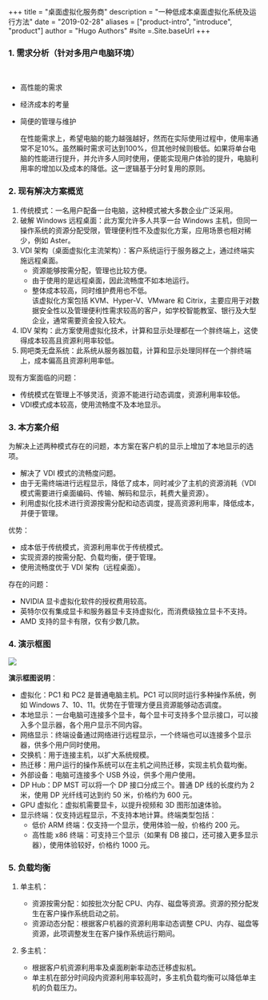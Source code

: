 +++
title = "桌面虚拟化服务商"
description = "一种低成本桌面虚拟化系统及运行方法"
date = "2019-02-28"
aliases = ["product-intro", "introduce", "product"]
author = "Hugo Authors"
#site =.Site.baseUrl 
+++



### 1. 需求分析（针对多用户电脑环境）
<div>&nbsp;</div>

- 高性能的需求
- 经济成本的考量
- 简便的管理与维护
   
   在性能需求上，希望电脑的能力越强越好，然而在实际使用过程中，使用率通常不足10%。虽然瞬时需求可达到100%，但其他时候则极低。如果将单台电脑的性能进行提升，并允许多人同时使用，便能实现用户体验的提升，电脑利用率的增加以及成本的降低。这一逻辑基于分时复用的原则。

### 2. 现有解决方案概览

1. 传统模式：一名用户配备一台电脑，这种模式被大多数企业广泛采用。
2. 破解 Windows 远程桌面：此方案允许多人共享一台 Windows 主机，但同一操作系统的资源分配受限，管理便利性不及虚拟化方案，应用场景也相对稀少，例如 Aster。
3. VDI 架构（桌面虚拟化主流架构）：客户系统运行于服务器之上，通过终端实施远程桌面。
   - 资源能够按需分配，管理也比较方便。
   - 由于使用的是远程桌面，因此流畅度不如本地运行。
   - 整体成本较高，同时维护费用也不低。 <br>该虚拟化方案包括 KVM、Hyper-V、VMware 和 Citrix，主要应用于对数据安全性以及管理便利性需求较高的客户，如学校智能教室、银行及大型企业，通常需要资金投入较大。
4. IDV 架构：此方案使用虚拟化技术，计算和显示处理都在一个胖终端上，这使得成本较高且资源利用率较低。
5. 网吧类无盘系统：此系统从服务器加载，计算和显示处理同样在一个胖终端上，成本偏高且资源利用率低。


现有方案面临的问题：

- 传统模式在管理上不够灵活，资源不能进行动态调度，资源利用率较低。
- VDI模式成本较高，使用流畅度不及本地显示。

### 3. 本方案介绍

为解决上述两种模式存在的问题，本方案在客户机的显示上增加了本地显示的选项。

- 解决了 VDI 模式的流畅度问题。
- 由于无需终端进行远程显示，降低了成本，同时减少了主机的资源消耗（VDI 模式需要进行桌面编码、传输、解码和显示，耗费大量资源）。
- 利用虚拟化技术进行资源按需分配和动态调度，提高资源利用率，降低成本，并便于管理。

优势：

- 成本低于传统模式，资源利用率优于传统模式。
- 实现资源的按需分配、负载均衡，便于管理。
- 使用流畅度优于 VDI 架构（远程桌面）。

存在的问题：

- NVIDIA 显卡虚拟化软件的授权费用较高。
- 英特尔仅有集成显卡和服务器显卡支持虚拟化，而消费级独立显卡不支持。
- AMD 支持的显卡有限，仅有少数几款。

 

### 4. 演示框图


![](/elkmi/images/virt2.png)

**演示框图说明**：

- 虚拟化：PC1 和 PC2 是普通电脑主机。PC1 可以同时运行多种操作系统，例如 Windows 7、10、11。优势在于管理方便且资源能够动态调度。
- 本地显示：一台电脑可连接多个显卡，每个显卡可支持多个显示接口，可以接入多个显示器，各个用户显示不同内容。
- 网络显示：终端设备通过网络进行远程显示，一个终端也可以连接多个显示器，供多个用户同时使用。
- 交换机：用于连接主机，以扩大系统规模。
- 热迁移：用户运行的操作系统可以在主机之间热迁移，实现主机负载均衡。
- 外部设备：电脑可连接多个 USB 外设，供多个用户使用。
- DP Hub：DP MST 可以将一个 DP 接口分成三个。普通 DP 线的长度约为 2 米，使用 DP 光纤线可达到约 50 米，价格约为 600 元。
- GPU 虚拟化：虚拟机需要显卡，以提升视频和 3D 图形加速体验。
- 显示终端：仅支持远程显示，不支持本地计算。终端类型包括：
  - 低价 ARM 终端：仅支持一个显示，使用体验一般，价格约 200 元。
  - 高性能 x86 终端：可支持三个显示（如果有 DB 接口，还可接入更多显示器），使用体验较好，价格约 1000 元。


### 5. 负载均衡


1. 单主机：

   - 资源按需分配：如按批次分配 CPU、内存、磁盘等资源。资源的预分配发生在客户操作系统启动之前。
   - 资源动态分配：根据客户机器的资源利用率动态调整 CPU、内存、磁盘等资源，此项调整发生在客户操作系统运行期间。

2. 多主机：

   - 根据客户机资源利用率及桌面刷新率动态迁移虚拟机。
   - 单主机在部分时间段内资源利用率较高时，多主机负载均衡可以降低单主机的负载压力。
